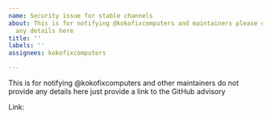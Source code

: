 ```yaml
---
name: Security issue for stable channels
about: This is for notifying @kokofixcomputers and maintainers please do not provide
  any details here
title: ''
labels: ''
assignees: kokofixcomputers

---
```


This is for notifying @kokofixcomputers and other maintainers do not provide any details here just provide a link to the GitHub advisory

Link:
